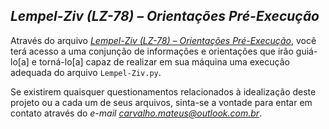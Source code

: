 ## *Lempel-Ziv (LZ-78) – Orientações Pré-Execução*

Através do arquivo *[Lempel-Ziv (LZ-78) – Orientações Pré-Execução](https://drive.google.com/file/d/1qEMQQU8odoAEgILCaI2goinqviYV2XlJ/view?usp=sharing)*, você terá acesso a uma conjunção de informações e orientações que irão guiá-lo[a] e torná-lo[a] capaz de realizar em sua máquina uma execução adequada do arquivo `Lempel-Ziv.py`.

Se existirem quaisquer questionamentos relacionados à idealização deste projeto ou a cada um de seus arquivos, sinta-se a vontade para entar em contato através do *e-mail carvalho.mateus@outlook.com.br*.
